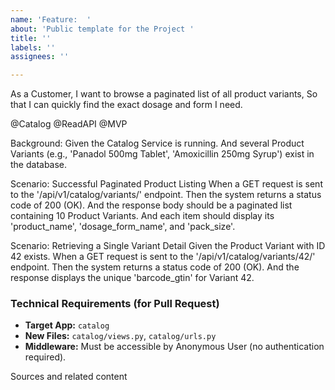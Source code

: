```yaml
---
name: 'Feature:  '
about: 'Public template for the Project '
title: ''
labels: ''
assignees: ''

---
```


As a Customer,
I want to browse a paginated list of all product variants,
So that I can quickly find the exact dosage and form I need.

@Catalog @ReadAPI @MVP

Background: 
    Given the Catalog Service is running.
    And several Product Variants (e.g., 'Panadol 500mg Tablet', 'Amoxicillin 250mg Syrup') exist in the database.

Scenario: Successful Paginated Product Listing
    When a GET request is sent to the '/api/v1/catalog/variants/' endpoint.
    Then the system returns a status code of 200 (OK).
    And the response body should be a paginated list containing 10 Product Variants.
    And each item should display its 'product_name', 'dosage_form_name', and 'pack_size'.

Scenario: Retrieving a Single Variant Detail
    Given the Product Variant with ID 42 exists.
    When a GET request is sent to the '/api/v1/catalog/variants/42/' endpoint.
    Then the system returns a status code of 200 (OK).
    And the response displays the unique 'barcode_gtin' for Variant 42.

### Technical Requirements (for Pull Request)
* **Target App:** `catalog`
* **New Files:** `catalog/views.py`, `catalog/urls.py`
* **Middleware:** Must be accessible by Anonymous User (no authentication required).

Sources and related content
